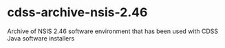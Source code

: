 # cdss-archive-nsis-2.46
Archive of NSIS 2.46 software environment that has been used with CDSS Java software installers
